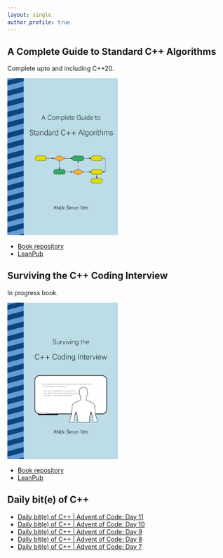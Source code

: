 ```yaml
---
layout: single
author_profile: true
---
```


## A Complete Guide to Standard C++ Algorithms

Complete upto and including C++20.

[<img src="assets/images/book_algorithms_cover.png" width="50%">](https://leanpub.com/cpp-algorithms-guide)

- [Book repository](https://github.com/HappyCerberus/book-cpp-algorithms)
- [LeanPub](https://leanpub.com/cpp-algorithms-guide)

## Surviving the C++ Coding Interview

In progress book.

[<img src="assets/images/book_coding_interview_cover.png" width="50%">](https://leanpub.com/cpp-coding-interview)

- [Book repository](https://leanpub.com/cpp-coding-interview)
- [LeanPub](https://leanpub.com/cpp-coding-interview)

## Daily bit(e) of C++

<ul>
<!-- SUBSTACK:START --><li><a href="https://simontoth.substack.com/p/daily-bite-of-c-advent-of-code-day-0ff">Daily bit&lpar;e&rpar; of C++ | Advent of Code: Day 11</a></li><li><a href="https://simontoth.substack.com/p/daily-bite-of-c-advent-of-code-day-32e">Daily bit&lpar;e&rpar; of C++ | Advent of Code: Day 10</a></li><li><a href="https://simontoth.substack.com/p/daily-bite-of-c-advent-of-code-day-cf0">Daily bit&lpar;e&rpar; of C++ | Advent of Code: Day 9</a></li><li><a href="https://simontoth.substack.com/p/daily-bite-of-c-advent-of-code-day-aaf">Daily bit&lpar;e&rpar; of C++ | Advent of Code: Day 8</a></li><li><a href="https://simontoth.substack.com/p/daily-bite-of-c-advent-of-code-day-078">Daily bit&lpar;e&rpar; of C++ | Advent of Code: Day 7</a></li><!-- SUBSTACK:END -->
</ul>